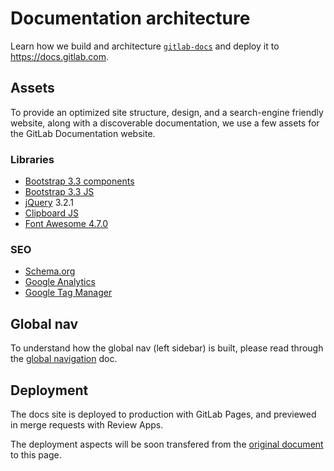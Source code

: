 # Documentation architecture

Learn how we build and architecture [`gitlab-docs`](https://gitlab.com/gitlab-com/gitlab-docs)
and deploy it to <https://docs.gitlab.com>.

## Assets

To provide an optimized site structure, design, and a search-engine friendly
website, along with a discoverable documentation, we use a few assets for
the GitLab Documentation website.

### Libraries

- [Bootstrap 3.3 components](https://getbootstrap.com/docs/3.3/components/)
- [Bootstrap 3.3 JS](https://getbootstrap.com/docs/3.3/javascript/)
- [jQuery](https://jquery.com/) 3.2.1
- [Clipboard JS](https://clipboardjs.com/)
- [Font Awesome 4.7.0](https://fontawesome.com/v4.7.0/icons/)

### SEO

- [Schema.org](https://schema.org/)
- [Google Analytics](https://marketingplatform.google.com/about/analytics/)
- [Google Tag Manager](https://developers.google.com/tag-manager/)

## Global nav

To understand how the global nav (left sidebar) is built, please
read through the [global navigation](global_nav.md) doc.

## Deployment

The docs site is deployed to production with GitLab Pages, and previewed in
merge requests with Review Apps.

The deployment aspects will be soon transfered from the [original document](https://gitlab.com/gitlab-com/gitlab-docs/blob/master/README.md)
to this page.

<!--
## Repositories

TBA

## Search engine

TBA

## Versions

TBA

## Helpers

TBA
-->
